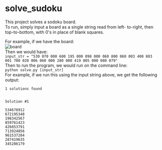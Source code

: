 # solve_sudoku
This project solves a sodoku board.  
To run, simply input a board as a single string read from left-
to-right, then top-to-bottom, with 0's in place of blank squares.  

For example, if we have the board:  
![board](https://upload.wikimedia.org/wikipedia/commons/thumb/e/e0/Sudoku_Puzzle_by_L2G-20050714_standardized_layout.svg/250px-Sudoku_Puzzle_by_L2G-20050714_standardized_layout.svg.png)  
Then we would have:  
`input_str = "530 070 000 600 195 000 098 000 060 800 060 003 400 803 001 700 020 006 060 000 280 000 419 005 000 080 079"`  
Then to run the program, we would run on the command line:  
`python solve.py [input_str]`  
For example, if we run this using the input string above, we get the following output:  
```
1 solutions found


Solution #1

534678912
672195348
198342567
859761423
426853791
713924856
961537284
287419635
345286179
```
